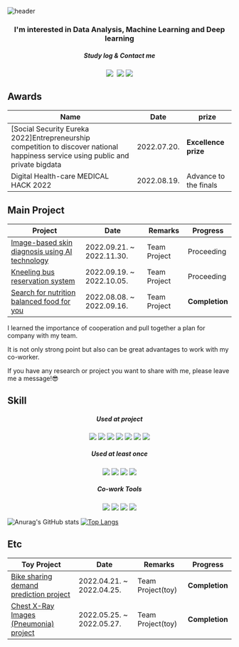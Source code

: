 ![header](https://capsule-render.vercel.app/api?type=transparent&color=purple&height=300&section=header&text=Hi!%20I'm%20Boram%20Kim&fontSize=90)

<h3 align="center">I'm interested in Data Analysis, Machine Learning and Deep learning</h3>
<h5 align="center">Study log & Contact me</h5>
<p align="center">
  <a href="https://velog.io/@starry_ram"><img src="https://img.shields.io/badge/Velog-20c997?style=flat-square&logo=Vimeo&logoColor=white&link=https://velog.io/@starry_ram"/></a>&nbsp
  <a href="https://www.notion.so/Starry-ram-Portpolio-e74cc1c45501463d844fef9f8bcc44cc" target="_blank">
  <img src="https://img.shields.io/badge/Notion-000000?style=flat-square&logo=Notion&logoColor=white"/></a>
<a href="mailto:boramplay93@gmail.com"><img src="https://img.shields.io/badge/Gmail-d14836?style=flat-square&logo=Gmail&logoColor=white&link=boramplay93@gmail.com"/></a>
</p>


##  Awards
|Name|Date|prize|
|----------|-------------|-------------|
|[Social Security Eureka 2022]Entrepreneurship competition to discover national happiness service using public and private bigdata |2022.07.20.| **Excellence prize** |
| Digital Health-care MEDICAL HACK 2022 |2022.08.19.| Advance to the finals |


##  Main Project
|Project|Date|Remarks|Progress| 
|----------|-------------|--------------|------|
| [Image-based skin diagnosis using AI technology](https://github.com/ji-hun-choi/skin_diagnose) |2022.09.21. ~ 2022.11.30.|  Team Project  |Proceeding|
| [Kneeling bus reservation system](https://github.com/LearningnRunning/NBus) |2022.09.19. ~ 2022.10.05.| Team Project  |Proceeding|
| [Search for nutrition balanced food for you](https://github.com/kyky7896/Snubfy_project) |2022.08.08. ~ 2022.09.16.|  Team Project  |**Completion**|

I learned the importance of cooperation and pull together a plan for company with my team.

It is not only strong point but also can be great advantages to work with my co-worker.

If you have any research or project you want to share with me, please leave me a message!😎


##  Skill
<h5 align="center">Used at project</h5>
<p align="center">
<img src="https://img.shields.io/badge/Python-3766AB?style=flat-square&logo=Python&logoColor=white"/></a>
<img src="https://img.shields.io/badge/PyTorch-EE4C2C?style=flat-square&logo=PyTorch&logoColor=white"/></a>
<img src="https://img.shields.io/badge/MySQL-4479A1?style=flat-square&logo=MySQL&logoColor=white"/></a>
<img src="https://img.shields.io/badge/OpenCV-5C3EE8?style=flat-square&logo=OpenCV&logoColor=white"/></a>
<img src="https://img.shields.io/badge/Keras-D00000?style=flat-square&logo=Keras&logoColor=white"/></a>
<img src="https://img.shields.io/badge/TensorFlow-FF6F00?style=flat-square&logo=TensorFlow&logoColor=white"/></a>
<img src="https://img.shields.io/badge/Flask-000000?style=flat-square&logo=Flask&logoColor=white"/></a></p>

<h5 align="center">Used at least once</h5>
<p align="center">
<img src="https://img.shields.io/badge/JavaScript-F7DF1E?style=flat-square&logo=JavaScript&logoColor=white"/></a>
<img src="https://img.shields.io/badge/Spring-6DB33F?style=flat-square&logo=Spring&logoColor=white"/></a>
<img src="https://img.shields.io/badge/HTML5-E34F26?style=flat-square&logo=HTML5&logoColor=white"/></a>
<img src="https://img.shields.io/badge/CSS3-1572B6?style=flat-square&logo=CSS3&logoColor=white"/></a></p>

<h5 align="center">Co-work Tools</h5>
<p align="center">
<img src="https://img.shields.io/badge/Git-F05032?style=flat-square&logo=Git&logoColor=white"/></a>
<img src="https://img.shields.io/badge/Notion-000000?style=flat-square&logo=Notion&logoColor=white"/></a>
<img src="https://img.shields.io/badge/Slack-4A154B?style=flat-square&logo=Slack&logoColor=white"/></a>
<img src="https://img.shields.io/badge/Zoom-2D8CFF?style=flat-square&logo=Zoom&logoColor=white"/></a></p>

![Anurag's GitHub stats](https://github-readme-stats.vercel.app/api?username=starryboram&theme=buefy&show_icons=true)
[![Top Langs](https://github-readme-stats.vercel.app/api/top-langs/?username=starryboram)](https://github.com/starryboram/github-readme-stats)


## Etc
|Toy Project|Date|Remarks|Progress| 
|----------|-------------|--------------|------|
| [Bike sharing demand prediction project](https://github.com/starryboram/Toy-project) |2022.04.21. ~ 2022.04.25.|  Team Project(toy)  |**Completion**|
| [Chest X-Ray Images (Pneumonia) project](https://github.com/starryboram/Toy-project) |2022.05.25. ~ 2022.05.27.|  Team Project(toy)  |**Completion**|
